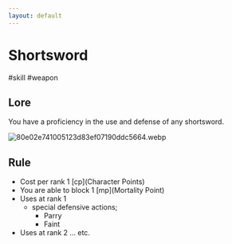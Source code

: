 ```yaml
---
layout: default
---
```


# Shortsword

#skill #weapon

## Lore

You have a proficiency in the use and defense of any shortsword.

![80e02e741005123d83ef07190ddc5664.webp]()

## Rule

- Cost per rank 1 [cp](Character Points)
- You are able to block 1 [mp](Mortality Point)
- Uses at rank 1
  - special defensive actions;
    - Parry
    - Faint
- Uses at rank 2 ... etc.

